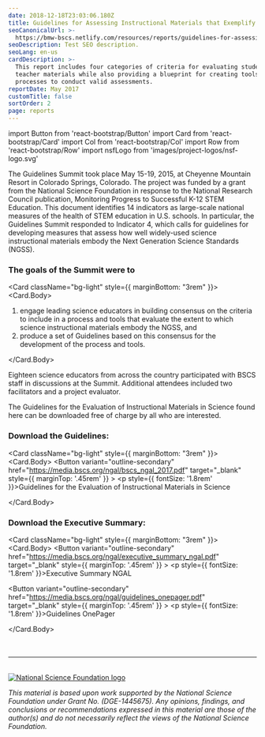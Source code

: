 ```yaml
---
date: 2018-12-18T23:03:06.180Z
title: Guidelines for Assessing Instructional Materials that Exemplify the NGSS
seoCanonicalUrl: >-
  https://bmw-bscs.netlify.com/resources/reports/guidelines-for-assessing-instructional-materials-that-exemplify-the-ngss
seoDescription: Test SEO description.
seoLang: en-us
cardDescription: >-
  This report includes four categories of criteria for evaluating student and
  teacher materials while also providing a blueprint for creating tools and
  processes to conduct valid assessments.
reportDate: May 2017
customTitle: false
sortOrder: 2
page: reports
---
```


import Button from 'react-bootstrap/Button'
import Card from 'react-bootstrap/Card'
import Col from 'react-bootstrap/Col'
import Row from 'react-bootstrap/Row'
import nsfLogo from 'images/project-logos/nsf-logo.svg'

<p className="mb-2">The Guidelines Summit took place May 15-19, 2015, at Cheyenne Mountain Resort in Colorado Springs, Colorado. The project was funded by a grant from the National Science Foundation in response to the National Research Council publication, Monitoring Progress to Successful K-12 STEM Education. This document identifies 14 indicators as large-scale national measures of the health of STEM education in U.S. schools. In particular, the Guidelines Summit responded to Indicator 4, which calls for guidelines for developing measures that assess how well widely-used science instructional materials embody the Next Generation Science Standards (NGSS).</p>

### The goals of the Summit were to

<Card className="bg-light" style={{ marginBottom: "3rem" }}>
  <Card.Body>
    <ol>
      <li>engage leading science educators in building consensus on the criteria to include in a process and tools that evaluate the extent to which science instructional materials embody the NGSS, and</li>
      <li>produce a set of Guidelines based on this consensus for the development of the process and tools.</li>
    </ol>
  </Card.Body>
</Card>

Eighteen science educators from across the country participated with BSCS staff in discussions at the Summit. Additional attendees included two facilitators and a project evaluator.

The Guidelines for the Evaluation of Instructional Materials in Science found here can be downloaded free of charge by all who are interested.

### Download the Guidelines:

<Card className="bg-light" style={{ marginBottom: "3rem" }}>
  <Card.Body>
    <Row>
      <Col xs={2} lg={1}>
        <Button
          variant="outline-secondary" 
          href="https://media.bscs.org/ngal/bscs_ngal_2017.pdf"
          target="_blank"
          style={{ marginTop: '.45rem' }}
        >
          <i className="fas fa-cloud-download-alt"></i>
        </Button>
      </Col>
      <Col>
        <p style={{ fontSize: '1.8rem' }}>Guidelines for the Evaluation of Instructional Materials in Science</p>
      </Col>
    </Row>
  </Card.Body>
</Card>

### Download the Executive Summary:

<Card className="bg-light" style={{ marginBottom: "3rem" }}>
  <Card.Body>
    <Row>
      <Col xs={2} lg={1}>
        <Button
          variant="outline-secondary" 
          href="https://media.bscs.org/ngal/executive_summary_ngal.pdf"
          target="_blank"
          style={{ marginTop: '.45rem' }}
        >
          <i className="fas fa-cloud-download-alt"></i>
        </Button>
      </Col>
      <Col>
        <p style={{ fontSize: '1.8rem' }}>Executive Summary NGAL</p>
      </Col>
    </Row>
    <Row>
      <Col xs={2} lg={1}>
        <Button
          variant="outline-secondary" 
          href="https://media.bscs.org/ngal/guidelines_onepager.pdf"
          target="_blank"
          style={{ marginTop: '.45rem' }}
        >
          <i className="fas fa-cloud-download-alt"></i>
        </Button>
      </Col>
      <Col>
        <p style={{ fontSize: '1.8rem' }}>Guidelines OnePager</p>
      </Col>
    </Row>
  </Card.Body>
</Card>

<hr style="margin-top: 3rem; margin-bottom: 2rem;" />
<div className="d-flex justify-content-center">
  <div className="p-2 bd-highlight mt-2 mb-5">
    <a href="https://www.nsf.gov" target="_blank" rel="noopener noreferrer">
      <img
        src={nsfLogo}
        alt="National Science Foundation logo"
        style={{
          height: '85px'
        }}
      />
    </a>
  </div>
  <div className="p-2 bd-highlight mt-2 mb-5">
    <p style="font-style: italic;">
      This material is based upon work supported by the National Science Foundation under Grant No. (DGE-1445675). Any opinions, findings, and conclusions or recommendations expressed in this material are those of the author(s) and do not necessarily reflect the views of the National Science Foundation.
    </p>
  </div>
</div>


<!-- <hr style="margin-top: 3rem; margin-bottom: 2rem;" />
<div class="d-flex justify-content-center">
  <div style="width: 70%;">
    
      <img src="/assets/nsf_logo.svg" alt="National Science Foundation logo" style="height: 85px;">
    </a>
    <p style="font-style: italic; text-align: center;">
      This material is based upon work supported by the National Science Foundation under Grant No. (DGE-1445675). Any opinions, findings, and conclusions or recommendations expressed in this material are those of the author(s) and do not necessarily reflect the views of the National Science Foundation.
    </p>
  </div>
</div> -->
